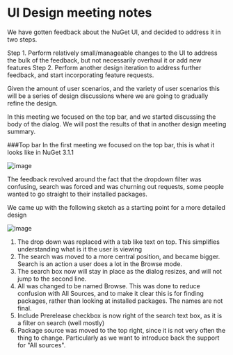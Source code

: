 # UI Design meeting notes

We have gotten feedback about the NuGet UI, and decided to address it in two steps.

Step 1. Perform relatively small/manageable changes to the UI to address the bulk of the feedback, but not necessarily overhaul it or add new features
Step 2. Perform another design iteration to address further feedback, and start incorporating feature requests.

Given the amount of user scenarios, and the variety of user scenarios this will be a series of design discussions where we are going to gradually refine the design.

In this meeting we focused on the top bar, and we started discussing the body of the dialog. We will post the results of that in another design meeting summary.

###Top bar
In the first meeting we focused on the top bar, this is what it looks like in NuGet 3.1.1

![image](https://cloud.githubusercontent.com/assets/1238711/9420470/e3579c98-481a-11e5-9365-4e00bfa674e6.png)

The feedback revolved around the fact that the dropdown filter was confusing, search was forced and was churning out requests, some people wanted to go straight to their installed packages.

We came up with the following sketch as a starting point for a more detailed design

![image](https://cloud.githubusercontent.com/assets/1238711/9420463/cb253e82-481a-11e5-8e1c-204bb2fd7d85.png)

1. The drop down was replaced with a tab like text on top. This simplifies understanding what is it the user is viewing
1. The search was moved to a more central position, and became bigger. Search is an action a user does a lot in the Browse mode.
1. The search box now will stay in place as the dialog resizes, and will not jump to the second line.
1. All was changed to be named Browse. This was done to reduce confusion with All Sources, and to make it clear this is for finding packages, rather than looking at installed packages. The names are not final.
1. Include Prerelease checkbox is now right of the search text box, as it is a filter on search (well mostly)
1. Package source was moved to the top right, since it is not very often the thing to change. Particularly as we want to introduce back the support for "All sources".

